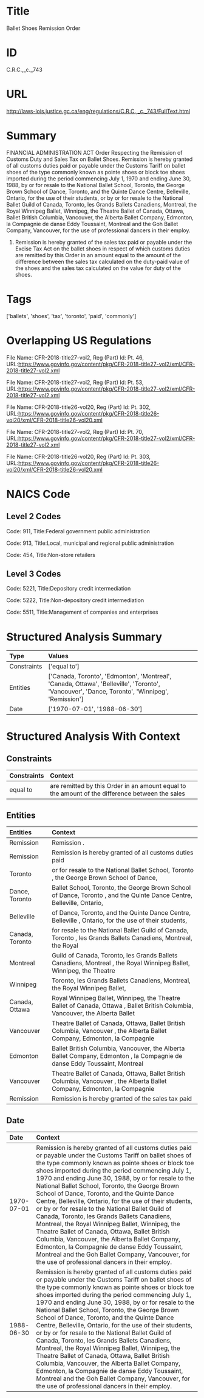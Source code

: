 # Title
Ballet Shoes Remission Order


# ID
C.R.C.,_c._743

# URL
http://laws-lois.justice.gc.ca/eng/regulations/C.R.C.,_c._743/FullText.html


# Summary
FINANCIAL ADMINISTRATION ACT Order Respecting the Remission of Customs Duty and Sales Tax on Ballet Shoes.
Remission is hereby granted of all customs duties paid or payable under the  Customs Tariff  on ballet shoes of the type commonly known as pointe shoes or block toe shoes imported during the period commencing July 1, 1970 and ending June 30, 1988, by or for resale to the National Ballet School, Toronto, the George Brown School of Dance, Toronto, and the Quinte Dance Centre, Belleville, Ontario, for the use of their students, or by or for resale to the National Ballet Guild of Canada, Toronto, les Grands Ballets Canadiens, Montreal, the Royal Winnipeg Ballet, Winnipeg, the Theatre Ballet of Canada, Ottawa, Ballet British Columbia, Vancouver, the Alberta Ballet Company, Edmonton, la Compagnie de danse Eddy Toussaint, Montreal and the Goh Ballet Company, Vancouver, for the use of professional dancers in their employ.
1. Remission is hereby granted of the sales tax paid or payable under the  Excise Tax Act  on the ballet shoes in respect of which customs duties are remitted by this Order in an amount equal to the amount of the difference between the sales tax calculated on the duty-paid value of the shoes and the sales tax calculated on the value for duty of the shoes.


# Tags
['ballets', 'shoes', 'tax', 'toronto', 'paid', 'commonly']


# Overlapping US Regulations
File Name: CFR-2018-title27-vol2, Reg (Part) Id: Pt. 46, URL:https://www.govinfo.gov/content/pkg/CFR-2018-title27-vol2/xml/CFR-2018-title27-vol2.xml

File Name: CFR-2018-title27-vol2, Reg (Part) Id: Pt. 53, URL:https://www.govinfo.gov/content/pkg/CFR-2018-title27-vol2/xml/CFR-2018-title27-vol2.xml

File Name: CFR-2018-title26-vol20, Reg (Part) Id: Pt. 302, URL:https://www.govinfo.gov/content/pkg/CFR-2018-title26-vol20/xml/CFR-2018-title26-vol20.xml

File Name: CFR-2018-title27-vol2, Reg (Part) Id: Pt. 70, URL:https://www.govinfo.gov/content/pkg/CFR-2018-title27-vol2/xml/CFR-2018-title27-vol2.xml

File Name: CFR-2018-title26-vol20, Reg (Part) Id: Pt. 303, URL:https://www.govinfo.gov/content/pkg/CFR-2018-title26-vol20/xml/CFR-2018-title26-vol20.xml




# NAICS Code
## Level 2 Codes
Code: 911, Title:Federal government public administration

Code: 913, Title:Local, municipal and regional public administration

Code: 454, Title:Non-store retailers




## Level 3 Codes
Code: 5221, Title:Depository credit intermediation

Code: 5222, Title:Non-depository credit intermediation

Code: 5511, Title:Management of companies and enterprises







# Structured Analysis Summary
| Type        | Values                                                                                                                                         |
|:------------|:-----------------------------------------------------------------------------------------------------------------------------------------------|
| Constraints | ['equal to']                                                                                                                                   |
| Entities    | ['Canada, Toronto', 'Edmonton', 'Montreal', 'Canada, Ottawa', 'Belleville', 'Toronto', 'Vancouver', 'Dance, Toronto', 'Winnipeg', 'Remission'] |
| Date        | ['1970-07-01', '1988-06-30']                                                                                                                   |


# Structured Analysis With Context
 


## Constraints
| Constraints   | Context                                                                                         |
|:--------------|:------------------------------------------------------------------------------------------------|
| equal to      | are remitted by this Order in an amount equal to the amount of the difference between the sales |


## Entities
| Entities        | Context                                                                                                                        |
|:----------------|:-------------------------------------------------------------------------------------------------------------------------------|
| Remission       | Remission .                                                                                                                    |
| Remission       | Remission is hereby granted of all customs duties paid                                                                         |
| Toronto         | or for resale to the National Ballet School, Toronto , the George Brown School of Dance,                                       |
| Dance, Toronto  | Ballet School, Toronto, the George Brown School of Dance, Toronto , and the Quinte Dance Centre, Belleville, Ontario,          |
| Belleville      | of Dance, Toronto, and the Quinte Dance Centre, Belleville , Ontario, for the use of their students,                           |
| Canada, Toronto | for resale to the National Ballet Guild of Canada, Toronto , les Grands Ballets Canadiens, Montreal, the Royal                 |
| Montreal        | Guild of Canada, Toronto, les Grands Ballets Canadiens, Montreal , the Royal Winnipeg Ballet, Winnipeg, the Theatre            |
| Winnipeg        | Toronto, les Grands Ballets Canadiens, Montreal, the Royal Winnipeg  Ballet,                                                   |
| Canada, Ottawa  | Royal Winnipeg Ballet, Winnipeg, the Theatre Ballet of Canada, Ottawa , Ballet British Columbia, Vancouver, the Alberta Ballet |
| Vancouver       | Theatre Ballet of Canada, Ottawa, Ballet British Columbia, Vancouver , the Alberta Ballet Company, Edmonton, la Compagnie      |
| Edmonton        | Ballet British Columbia, Vancouver, the Alberta Ballet Company, Edmonton , la Compagnie de danse Eddy Toussaint, Montreal      |
| Vancouver       | Theatre Ballet of Canada, Ottawa, Ballet British Columbia, Vancouver , the Alberta Ballet Company, Edmonton, la Compagnie      |
| Remission       | Remission is hereby granted of the sales tax paid                                                                              |


## Date
| Date       | Context                                                                                                                                                                                                                                                                                                                                                                                                                                                                                                                                                                                                                                                                                                                                                                                                                                                   |
|:-----------|:----------------------------------------------------------------------------------------------------------------------------------------------------------------------------------------------------------------------------------------------------------------------------------------------------------------------------------------------------------------------------------------------------------------------------------------------------------------------------------------------------------------------------------------------------------------------------------------------------------------------------------------------------------------------------------------------------------------------------------------------------------------------------------------------------------------------------------------------------------|
| 1970-07-01 | Remission is hereby granted of all customs duties paid or payable under the  Customs Tariff  on ballet shoes of the type commonly known as pointe shoes or block toe shoes imported during the period commencing July 1, 1970 and ending June 30, 1988, by or for resale to the National Ballet School, Toronto, the George Brown School of Dance, Toronto, and the Quinte Dance Centre, Belleville, Ontario, for the use of their students, or by or for resale to the National Ballet Guild of Canada, Toronto, les Grands Ballets Canadiens, Montreal, the Royal Winnipeg Ballet, Winnipeg, the Theatre Ballet of Canada, Ottawa, Ballet British Columbia, Vancouver, the Alberta Ballet Company, Edmonton, la Compagnie de danse Eddy Toussaint, Montreal and the Goh Ballet Company, Vancouver, for the use of professional dancers in their employ. |
| 1988-06-30 | Remission is hereby granted of all customs duties paid or payable under the  Customs Tariff  on ballet shoes of the type commonly known as pointe shoes or block toe shoes imported during the period commencing July 1, 1970 and ending June 30, 1988, by or for resale to the National Ballet School, Toronto, the George Brown School of Dance, Toronto, and the Quinte Dance Centre, Belleville, Ontario, for the use of their students, or by or for resale to the National Ballet Guild of Canada, Toronto, les Grands Ballets Canadiens, Montreal, the Royal Winnipeg Ballet, Winnipeg, the Theatre Ballet of Canada, Ottawa, Ballet British Columbia, Vancouver, the Alberta Ballet Company, Edmonton, la Compagnie de danse Eddy Toussaint, Montreal and the Goh Ballet Company, Vancouver, for the use of professional dancers in their employ. |


